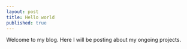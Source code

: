 ```yaml
---
layout: post
title: Hello world
published: true
---
```

Welcome to my blog. Here I will be posting about my ongoing projects.
